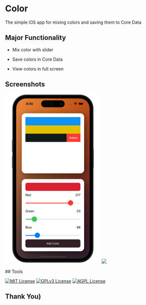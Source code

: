 # Color
The simple iOS app for mixing colors and saving them to Core Data

## Major Functionality

- Mix color with slider

- Save colors in Core Data

- View colors in full screen


## Screenshots
<p float="left">
  
  <img src="https://github.com/Dima-Bulgakov/Color/blob/branch-1/screenshot.png?raw=true" width="310" />
  
  <img src="https://github.com/Dima-Bulgakov/Color/blob/branch-1/gif.gif?raw=true" width="250" /> 
</p>
<!--
-->
## Tools

[![MIT License](https://img.shields.io/badge/-Swift-orange)](https://developer.apple.com/swift/)
[![GPLv3 License](https://img.shields.io/badge/-UIKit-blue)](https://developer.apple.com/documentation/uikit)
[![AGPL License](https://img.shields.io/badge/-iOS-black)](https://www.apple.com/ios/ios-16/)
## Thank You)



